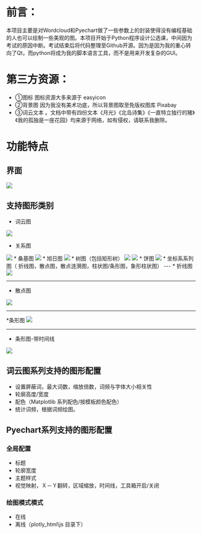 # 前言：

本项目主要是对Wordcloud和Pyechart做了一些参数上的封装使得没有编程基础的人也可以绘制一些美观的图。本项目开始于Python程序设计公选课，中间因为考试的原因中断。考试结束后将代码整理至Github开源。因为是因为我的重心转向了Qt，而python将成为我的脚本语言工具，而不是用来开发复杂的GUI。
# 第三方资源：
* ①图标 图标资源大多来源于 easyicon
* ②背景图  因为我没有美术功底，所以背景图取至免版权图库 Pixabay
* ③词云文本 。文档中带有四份文本《月光》《北岛诗集》《一直特立独行的猪》《我的孤独是一座花园》均来源于网络，如有侵权，请联系我删除。

# 功能特点
## 界面
<img src='./snapshot/GUI.png'>

## 支持图形类别

* 词云图
<img src='./snapshot/词云.png'>

* 关系图
<img src='./snapshot/关系图.png'>
* 桑基图
<img src='./snapshot/桑基图.png'>
* 旭日图
<img src='./snapshot/旭日图.png'>
* 树图（包括矩形树）
<img src='./snapshot/树-节点.png'>
<img src='./snapshot/矩形树.png'>
* 饼图
<img src='./snapshot/饼图.png'>
* 坐标系系列图（ 折线图，散点图，散点涟漪图，柱状图/条形图，象形柱状图）
---
* 折线图
<img src='./snapshot/折线图.png'>

---
* 散点图
<img src='./snapshot/散点图.png'>

---
*条形图
<img src='./snapshot/条形图.png'>

---
* 条形图-带时间线
<img src='./snapshot/条形图-带时间线.png'>

## 词云图系列支持的图形配置
* 设置屏蔽词，最大词数，缩放倍数，词频与字体大小相关性
* 轮廓高度/宽度
*  配色（Matplotlib 系列配色/按模板颜色配色）
*  统计词频，根据词频绘图。

## Pyechart系列支持的图形配置

### 全局配置
* 标题
* 轮廓宽度
* 主题样式
* 视觉映射，Ｘ－Ｙ翻转，区域缩放，时间线，工具箱开启/关闭

### 绘图模式模式
* 在线
* 离线（plotly_html\js 目录下）

